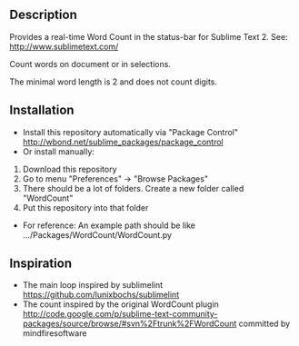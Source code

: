 ## Description

Provides a real-time Word Count in the status-bar for Sublime Text 2. See: http://www.sublimetext.com/

Count words on document or in selections.

The minimal word length is 2 and does not count digits.

## Installation

 - Install this repository automatically via "Package Control" http://wbond.net/sublime_packages/package_control
 - Or install manually:
1. Download this repository
2. Go to menu "Preferences" -> "Browse Packages"
3. There should be a lot of folders. Create a new folder called "WordCount"
4. Put this repository into that folder
 - For reference: An example path should be like &hellip;/Packages/WordCount/WordCount.py

## Inspiration

 - The main loop inspired by sublimelint https://github.com/lunixbochs/sublimelint
 - The count inspired by the original WordCount plugin http://code.google.com/p/sublime-text-community-packages/source/browse/#svn%2Ftrunk%2FWordCount committed by mindfiresoftware